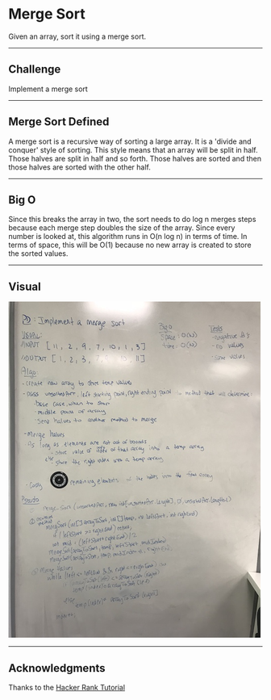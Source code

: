 # Merge Sort
Given an array, sort it using a merge sort.

---
## Challenge
Implement a merge sort

---
## Merge Sort Defined
A merge sort is a recursive way of sorting a large array.  It is a 'divide and 
conquer' style of sorting.  This style means that an array will be split in 
half.  Those halves are split in half and so forth.  Those halves are sorted 
and then those halves are sorted with the other half.

---
## Big O
Since this breaks the array in two, the sort needs to do log n merges steps 
because each merge step doubles the size of the array.  Since every number is 
looked at, this algorithm runs in O(n log n) in terms of time.  In terms of 
space, this will be O(1) because no new array is created to store the sorted 
values.

---
## Visual
![Merge Sort](/assets/mergeSort.jpeg)

---
## Acknowledgments
Thanks to the [Hacker Rank Tutorial](https://www.youtube.com/watch?v=KF2j-9iSf4Q)

